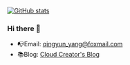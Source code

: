 [![GitHub stats](https://github-readme-stats.vercel.app/api?username=young-cloud-creator&count_private=true&show_icons=true&theme=vue&hide=prs,issues)
](https://github.com/young-cloud-creator?tab=repositories)

### Hi there 👋

- :mailbox_with_no_mail:Email: qingyun_yang@foxmail.com
- :books:Blog: [Cloud Creator's Blog](https://young-cloud-creator.github.io/)

<!--
**young-cloud-creator/young-cloud-creator** is a ✨ _special_ ✨ repository because its `README.md` (this file) appears on your GitHub profile.

Here are some ideas to get you started:

- 🔭 I’m currently working on ...
- 🌱 I’m currently learning ...
- 👯 I’m looking to collaborate on ...
- 🤔 I’m looking for help with ...
- 💬 Ask me about ...
- 📫 How to reach me: ...
- 😄 Pronouns: ...
- ⚡ Fun fact: ...
-->
